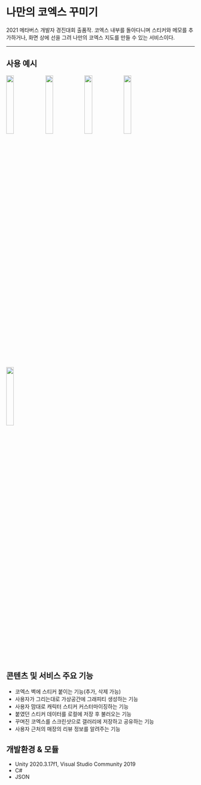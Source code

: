 # 나만의 코엑스 꾸미기
2021 메타버스 개발자 경진대회 출품작. 코엑스 내부를 돌아다니며 스티커와 메모를 추가하거나, 화면 상에 선을 그려 나만의 코엑스 지도를 만들 수 있는 서비스이다.

---
## 사용 예시
<img width="20%" src="https://user-images.githubusercontent.com/57757760/149547804-11856034-0caa-483e-8861-d1c655140a62.gif"/>
<img width="20%" src="https://user-images.githubusercontent.com/57757760/149547831-90af44b7-4c75-45f3-b97e-6b226d54fb89.gif"/>
<img width="20%" src="https://user-images.githubusercontent.com/57757760/149550538-c762be7d-98c8-4ceb-9c8d-d52421b7b1d8.gif"/>
<img width="20%" src="https://user-images.githubusercontent.com/57757760/149546279-7a3e3e13-4d78-4578-a9a1-355d8d42349a.gif"/>
<img width="20%" src="https://user-images.githubusercontent.com/57757760/149547516-5e28c46c-5bb8-4400-9513-7d9ebb799977.gif"/>

## 콘텐츠 및 서비스 주요 기능
- 코엑스 벽에 스티커 붙이는 기능(추가, 삭제 가능)
- 사용자가 그리는대로 가상공간에 그래피티 생성하는 기능
- 사용자 맘대로 캐릭터 스티커 커스터마이징하는 기능
- 붙였던 스티커 데이터를 로컬에 저장 후 불러오는 기능
- 꾸며진 코엑스를 스크린샷으로 갤러리에 저장하고 공유하는 기능
- 사용자 근처의 매장의 리뷰 정보를 알려주는 기능

## 개발환경 & 모듈
- Unity 2020.3.17f1, Visual Studio Community 2019
- C#
- JSON
